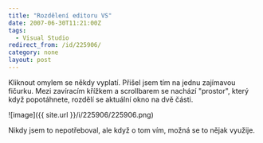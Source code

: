 ```yaml
---
title: "Rozdělení editoru VS"
date: 2007-06-30T11:21:00Z
tags:
  - Visual Studio
redirect_from: /id/225906/
category: none
layout: post
---
```

Kliknout omylem se někdy vyplatí. Přišel jsem tím na jednu zajímavou fičurku. Mezi zavíracím křížkem a scrollbarem se nachází "prostor", který když popotáhnete, rozdělí se aktuální okno na dvě části.

![image]({{ site.url }}/i/225906/225906.png)

Nikdy jsem to nepotřeboval, ale když o tom vím, možná se to nějak využije.
